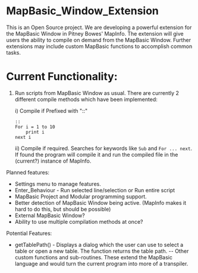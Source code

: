 # MapBasic_Window_Extension
This is an Open Source project. We are developing a powerful extension for the MapBasic Window in Pitney Bowes' MapInfo. The extension will give users the ability to compile on demand from the MapBasic Window. Further extensions may include custom MapBasic functions to accomplish common tasks.

# Current Functionality:
1. Run scripts from MapBasic Window as usual. There are currently 2 different compile methods which have been implemented:
    
    i) Compile if Prefixed with "::"
    
    ```  
    ::
    For i = 1 to 10
        print i
    next i
    ```
    
    ii) Compile if required. Searches for keywords like `Sub` and `For ... next`. If found the program will compile it and run the compiled file in the (current?) instance of MapInfo.




Planned features:
* Settings menu to manage features.
* Enter_Behaviour - Run selected line/selection or Run entire script
* MapBasic Project and Modular programming support.
* Better detection of MapBasic Window being active. (MapInfo makes it hard to do this, but should be possible)
* External MapBasic Window?
* Ability to use multiple compilation methods at once?


Potential Features:
* getTablePath() - Displays a dialog which the user can use to select a table or open a new table. The function returns the table path.
-- Other custom functions and sub-routines. These extend the MapBasic language and would turn the current program into more of a transpiler.
